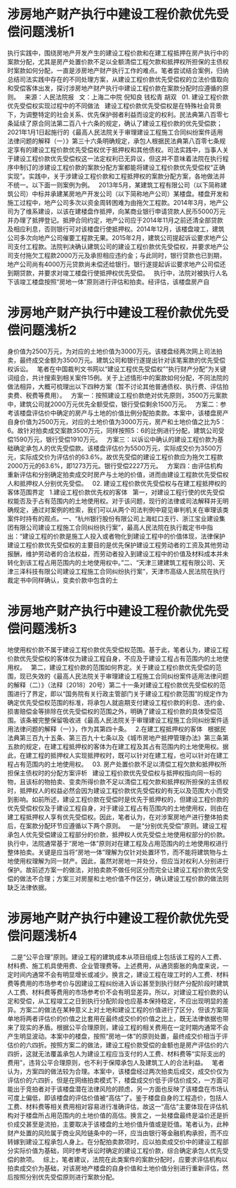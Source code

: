 # 涉房地产财产执行中建设工程价款优先受偿问题浅析1

执行实践中，围绕房地产开发产生的建设工程价款和在建工程抵押在房产执行中的案款分配，尤其是房产处置价款不足以全额清偿工程欠款和抵押权所担保的主债权时案款如何分配，一直是涉房地产财产执行工作的难点。笔者尝试结合案例，归纳总结司法实践中存在的不同处理方案，从建设工程价款优先受偿权的立法价值取向和受偿客体出发，探讨涉房地产财产执行中建设工程价款在案款分配时应遵循的原则。
 
来源：人民法院报  
文：上海二中院 倪知良 钱松青 胡双
 
01.
建设工程价款优先受偿权实现过程中的不同做法
 
建设工程价款优先受偿权是在特殊社会背景下，为调整特定的社会关系、优先保护弱者利益而设定的权利。民法典第八百零七条延续了原合同法第二百八十六条的规定，确认了建设工程价款的优先受偿款；2021年1月1日起施行的《最高人民法院关于审理建设工程施工合同纠纷案件适用法律问题的解释（一）》第三十六条明确规定，承包人根据民法典第八百零七条规定享有的建设工程价款优先受偿权优于抵押权和其他债权。司法实践中，当事人关于建设工程价款优先受偿权这一法定权利已无异议，但这并不意味着法院在执行程序中制订的涉建设工程价款的案款分配方案都能将建设工程价款优先受偿权“正确实现”。实践中，关于涉建设工程价款和工程抵押权的案款分配方案，各地做法并不统一。以下面一则案例为例。
 
2013年5月，某建筑工程有限公司（以下简称建筑公司）中标并承建某房地产开发公司（以下简称地产公司）某楼盘。楼盘开发和施工过程中，地产公司多次以资金周转困难为由拖欠工程款。2014年3月，地产公司为了维系建设，以该在建楼盘作抵押，向某商业银行申请贷款人民币5000万元并办理了抵押登记。抵押合同约定，地产公司应于2014年11月之前还清全部贷款及相应利息，否则银行可对该楼盘行使抵押权。2014年12月，该楼盘竣工，建筑公司多次向地产公司催要工程款无果。2015年2月，建筑公司提起诉讼要求地产公司支付工程款。法院判决确认建筑公司的建设工程价款优先受偿权，并要求地产公司支付拖欠工程款2000万元及承担相应违约金；与此同时，银行贷款也已到期，地产公司尚有4000万元贷款尚未偿还给银行。银行遂提起诉讼要求地产公司偿还到期贷款，并要求对竣工楼盘行使抵押权优先受偿。
 
执行中，法院对被执行人名下该竣工楼盘按照“房地一体”原则进行评估和拍卖。经评估，该楼盘房产自

# 涉房地产财产执行中建设工程价款优先受偿问题浅析2

身价值为2500万元，为对应的土地价值为3000万元。该楼盘经两次网上司法拍卖，最终成交金额为3500万元。建筑公司和银行遂提出针对该笔案款的优先受偿权诉讼。
 
笔者在中国裁判文书网以“建设工程优先受偿权”“执行财产分配”为关键词组合，共计搜索到相关案件15例。关于上述情形中的案款如何分配，不同法院的做法相异，大概可梳理出以下四种方案（暂不讨论其他普通债权、执行费、评估拍卖费、税费等费用）。
 
方案一：按照建设工程价款绝对优先原则，3500万元案款中，建筑公司就2000万元优先全额受偿，银行受偿剩余1500万元。
 
方案二：参考该楼盘评估价中确定的房产与土地的价值比例分配拍卖款。本案中，该楼盘房产自身价值为2500万元，对应的土地价值为3000万元，房产和土地价值之比为5：6。故针对拍卖成交案款3500万元，同样按照5：6的比例进行分配，建筑公司受偿1590万元，银行受偿1910万元。
 
方案三：以诉讼中确认的建设工程价款为基础确定承包人的优先受偿款。该楼盘评估价为5500万元，实际成交价为3500万元，实际成交价为评估价的63.6%。故优先受偿的建设工程价款应为拖欠工程款2000万元的63.6%，即1273万元。银行受偿2227万元。
 
方案四：由评估机构重新评估和分别确定拍卖成交时房产与土地的价值，进而由建设工程款优先受偿权人和抵押权人分别优先受偿。
 
02.
建设工程价款优先受偿权与在建工程抵押权的客体范围界定
 
1.建设工程价款优先权的客体
 
第一，对建设工程行使的优先受偿权能否及于占有范围内的土地使用权。对于该问题，现行的法律或司法解释并无明确规定，通过对案例的检索，我们可以从两个司法判例中窥见审判机关在审理该类案件时持有的观点。一、“杭州银行股份有限公司上海虹口支行、浙江宝业建设集团有限公司建设工程施工合同纠纷执行案”，最高人民法院在执行裁定书中指出：“建设工程的价款是施工人投入或者物化到建设工程中的价值体现，法律保护建设工程价款优先受偿权的主要目的是优先保护建设工程劳动者的工资及其他劳动报酬，维护劳动者的合法权益，而劳动者投入到建设工程中的价值及材料成本并未转化到该工程占用范围内的土地使用权中。”二、“天津三建建筑工程有限公司、天津三泽科技有限公司建设工程施工合同纠纷执行案”，天津市高级人民法院在执行裁定书中同样确认，变卖价款中包含的土

# 涉房地产财产执行中建设工程价款优先受偿问题浅析3

地使用权价款不属于建设工程价款优先受偿权范围。基于此，笔者认为，建设工程价款优先受偿权的客体仅为建设工程自身，不应及于建设工程占有范围内的土地使用权。
 
第二，建设工程价款的范围如何界定。关于建设工程价款优先受偿的范围，现已失效的《最高人民法院关于审理建设工程施工合同纠纷案件适用法律问题的解释（二）》（法释〔2018〕20号）第二十一条对建设工程价款优先受偿权的范围进行了界定，即以“国务院有关行政主管部门关于建设工程价款范围”的规定作为确定优先受偿权范围的标准，将承包人就逾期支付建设工程价款的利息、违约金、损害赔偿金等排除在优先受偿权的范围之外，明确了建设工程价款的具体受偿范围。该条被完整保留吸收进《最高人民法院关于审理建设工程施工合同纠纷案件适用法律问题的解释（一）》，作为其第四十条。
 
2.在建工程抵押权的客体
 
根据民法典第三百九十五条、第三百九十七条以及《城市房地产抵押管理办法》第三条第五款的规定，在建工程抵押权的客体为在建工程及其占有范围内的土地使用权。据此，在建工程的抵押权人实现抵押权时，既可以针对在建工程，也可以针对在建工程占有范围内的土地使用权。
 
03.
房产处置价款不足以清偿工程欠款和抵押权所担保主债权时的分配方案评析
 
建设工程价款优先受偿权与抵押权指向同一标的物，且该标的物拍卖、变卖所得价款不足以清偿工程欠款和抵押权所担保的主债权时，抵押权人的权益必然会因为建设工程价款优先受偿权的有无以及范围大小而受到影响。如前所述，建设工程价款在受偿时是优先于抵押权的，但建设工程价款的优先受偿权仅及于建设工程自身，对于建设工程占有范围内的土地使用权，则由在建工程抵押权人享有优先受偿权。因此，笔者认为，在对涉案房地产进行整体拍卖后，在案款分配环节应遵循以下两个原则。
 
一是“分别优先受偿”原则。建设工程承包人优先受偿建设工程部分的价款，抵押权人优先受偿土地使用权部分的价款。执行中，法院通常基于“房地一体”原则对在建工程及占用范围内的土地使用权进行整体拍卖。关键是应当将“房地一体”理解为仅针对处置环节，而不能将建筑物与土地使用权理解为同一财产。因此，虽然对房地一并处分，但应当对权利人分别进行保护。故前述方案一的做法，对拍卖款不做任何区分而完全让建设工程价款优先受偿的做法不合理；方案三对房屋和土地价值不作区分，确认建设工程价款的做法则缺乏法律依据。


# 涉房地产财产执行中建设工程价款优先受偿问题浅析4

 
二是“公平合理”原则。建设工程的建筑成本从项目组成上包括该工程的人工费、材料费、施工机具使用费、企业管理费等。上述费用，从通货膨胀的角度来说，一定时间内通常不会有明显增长或减少。换言之，建设工程在竣工时的人工费、材料费等费用的市场参考价与因建设工程纠纷进入诉讼甚至到执行财产分配阶段时建筑人工费、材料费等费用的市场参考价不会有明显差异。所以，对建设工程价款的认定和受偿，从工程竣工之日到执行分配阶段也应基本保持稳定，不应出现明显的差异。方案二的做法在某种意义上对土地和建设工程的价值进行了区分，但该方案简单地将两者评估价的价值之比套用在最终成交价的价值之比上，既无法律依据也带来了现实的矛盾。根据公平合理原则，建设工程的相关费用在一定时期内通常不会产生明显波动。本案中的楼盘，按照“房地一体”的原则处置，最终成交价相当于评估价的六四折。按照方案二的做法，建设工程价款受偿的金额也是房产评估价的六四折，这就无法覆盖承包人为建设工程应当支付的人工费、材料费等“实际支出的费用”，违背公平合理原则，也不利于保障承包人及建筑工人的合法利益。
 
笔者认为，方案四的做法较为合理。本案中，该楼盘经过两次拍卖后成交，成交价仅为评估价的六四折，但是在网络拍卖模式下，楼盘成交价低于评估价成交，一方面可能出于竞拍者对于该楼盘潜在法律风险的顾虑，另一方面也反映了该楼盘在市场认可度上偏低，即该楼盘的评估价值被“高估”了。鉴于楼盘自身的工程造价，包括人工费、材料费等相关费用相对容易进行准确评估，故这一“高估”主要体现在评估机构对于楼盘所占用范围内的土地价值的高估。换言之，一处楼盘最终是溢价还是折价成交甚至是流拍，主要取决于该楼盘的土地价值升值或是贬值。笔者认为，此种财产处置的风险属于商业风险链条中的一环，应当由银行等金融机构承担，而不应转嫁到建设工程承包人身上。在分配拍卖款项时，应以拍卖成交价中的建设工程部分实际价值为基础，同时参考诉讼时确定的建设工程价款，综合确定承包人优先受偿的款项。
 
综上，笔者建议，法院在此类案件的案款分配时，应要求评估机构以拍卖成交价为基础，对该房地产楼盘的自身价值和土地价值分别进行重新评估，然后按照分别优先受偿原则进行案款分配。
 


